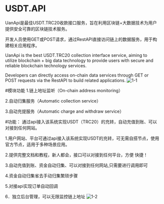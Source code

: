 # USDT.API
UanApi是最佳USDT.TRC20收款接口服务，旨在利用区块链+大数据技术为用户提供安全可靠的区块链技术服务。


开发人员使用GET或POST请求，通过RestAPI直接访问链上的数据服务，用于构建相关应用程序。

UanApi is the best USDT.TRC20 collection interface service, aiming to utilize blockchain + big data technology to provide users with secure and reliable blockchain technology services.


Developers can directly access on-chain data services through GET or POST requests via the RestAPI to build related applications.
![1-1](https://github.com/Uanapi/USDT.API/assets/156056013/7bafb7e5-f015-4de9-860c-d19936ea9fa9)

#模块功能
1.链上地址监听（On-chain address monitoring）


2.自动归集服务（Automatic collection service）


3.自动充提服务（Automatic charge and withdraw service）

#功能：
通过api接入该系统实现USDT（TRC20）的充转，自动充值到账、可以对接到任何网站。

1.用户网站、平台可通过api接入该系统实现USDT的充转，可无需自搭节点，使用官方节点，适用于多种场景应用。


2.提供完整文档和教程，新人都会，接口可以对接到任何平台，方便 快捷！


3.自动充值到账、资金自动归集、可以对接到任何网站,只需要进行调用即可


4.资金自动归集省去手动归集繁琐步骤


5.对接api实现订单自动回调

6．独立后台管理，可以无限监控链上地址
![1-2](https://github.com/Uanapi/USDT.API/assets/156056013/7fd00d93-af41-48ef-8762-98d609cfdda2)

